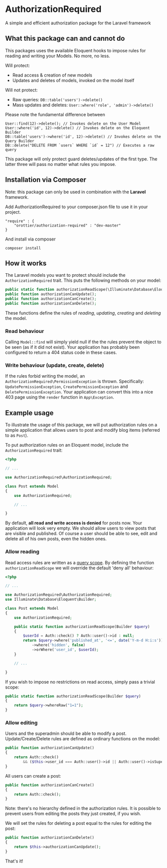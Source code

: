 # AuthorizationRequired

A simple and efficient authorization package for the Laravel framework

## What this package can and cannot do
This packages uses the available Eloquent hooks to impose rules for reading and writing your Models. No more, no less.

Will protect:

* Read access & creation of new models
* Updates and deletes of models, invoked on the model itself


Will not protect:

* Raw queries: `DB::table('users')->delete()`
* Mass updates and deletes: `User::where('role', 'admin')->delete()`

Please note the fundamental difference between
```
User::find(12)->delete(); // Invokes delete on the User Model
User::where('id', 12)->delete() // Invokes delete on the Eloquent Builder
DB::table('users')->where('id', 12)->delete() // Invokes delete on the Query Builder
DB::delete("DELETE FROM `users` WHERE `id` = 12") // Executes a raw query
```

This package will only protect guard deletes/updates of the first type. The latter three will pass no matter what rules you impose.

## Installation via Composer

Note: this package can only be used in combination with the **Laravel** framework.

Add AuthorizationRequired to your composer.json file to use it in your project.

```
"require" : {
    "orottier/authorization-required" : "dev-master"
}
```

And install via composer
```
composer install
```

## How it works
The Laravel models you want to protect should include the `AuthorizationRequired` trait. This puts the following methods on your model:
```PHP
public static function authorizationReadScope(\Illuminate\Database\Eloquent\Builder $query);
public function authorizationCanUpdate();
public function authorizationCanCreate();
public function authorizationCanDelete();
```

These functions define the rules of *reading*, *updating*, *creating* and *deleting* the model.

### Read behaviour
Calling `Model::find` will simply yield null if the the rules prevent the object to be seen (as if it did not exist). Your application has probably been configured to return a 404 status code in these cases.

### Write behaviour (update, create, delete)
If the rules forbid writing the model, an `AuthorizationRequired\PermissionException` is thrown. Specifically: `UpdatePermissionException`, `CreatePermissionException` and `DeletePermissionException`. Your application can convert this into a nice 403 page using the `render` function in `App\Exception`.

## Example usage

To illustrate the usage of this package, we will put authorization rules on a simple application that allows users to post and modify blog items (referred to as `Post`).

To put authorization rules on an Eloquent model, include the `AuthorizationRequired` trait:

```PHP
<?php

// ...

use AuthorizationRequired\AuthorizationRequired;

class Post extends Model
{
	use AuthorizationRequired;

	// ...

}
```

By default, **all read and write access is denied** for posts now. Your application will look very empty. We should allow users to view posts that are visible and published. Of course a user should be able to see, edit and delete all of his own posts, even the hidden ones.

### Allow reading
Read access rules are written as a [query scope](http://laravel.com/docs/master/eloquent#query-scopes). By defining the function `authorizationReadScope` we will override the default 'deny all' behaviour:

```PHP
<?php

// ...

use AuthorizationRequired\AuthorizationRequired;
use Illuminate\Database\Eloquent\Builder;

class Post extends Model
{
	use AuthorizationRequired;

	public static function authorizationReadScope(Builder $query)
	{
		$userId = Auth::check() ? Auth::user()->id : null;
		return $query->where('published_at', '<=', date('Y-m-d H:i:s'))
			->where('hidden', false)
			->orWhere('user_id', $userId);
	}

	// ...

}
```

If you wish to impose no restrictions on read access, simply pass a trivial scope:

```PHP
public static function authorizationReadScope(Builder $query)
{
	return $query->whereRaw("1=1");
}
```

### Allow editing
Users and the superadmin should be able to modify a post. Update/Create/Delete rules are defined as ordinary functions on the model:

```PHP
public function authorizationCanUpdate()
{
	return Auth::check()
		&& ($this->user_id === Auth::user()->id || Auth::user()->isSuperAdmin());
}
```

All users can create a post:
```PHP
public function authorizationCanCreate()
{
	return Auth::check();
}
```
Note: there's no hierarchy defined in the authorization rules. It is possible to prevent users from editing the posts they just created, if you wish.

We will set the rules for deleting a post equal to the rules for editing the post:
```PHP
public function authorizationCanDelete()
{
	return $this->authorizationCanUpdate();
}
```

That's it!
